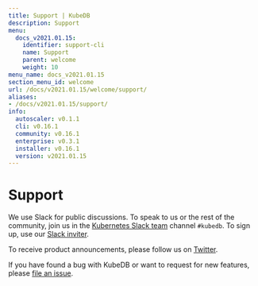```yaml
---
title: Support | KubeDB
description: Support
menu:
  docs_v2021.01.15:
    identifier: support-cli
    name: Support
    parent: welcome
    weight: 10
menu_name: docs_v2021.01.15
section_menu_id: welcome
url: /docs/v2021.01.15/welcome/support/
aliases:
- /docs/v2021.01.15/support/
info:
  autoscaler: v0.1.1
  cli: v0.16.1
  community: v0.16.1
  enterprise: v0.3.1
  installer: v0.16.1
  version: v2021.01.15
---
```


# Support

We use Slack for public discussions. To speak to us or the rest of the community, join us in the [Kubernetes Slack team](https://kubernetes.slack.com/messages/C8149MREV/) channel `#kubedb`. To sign up, use our [Slack inviter](http://slack.kubernetes.io/).

To receive product announcements, please follow us on [Twitter](https://twitter.com/KubeDB).

If you have found a bug with KubeDB or want to request for new features, please [file an issue](https://github.com/kubedb/project/issues/new).
